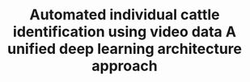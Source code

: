 ---
title: Automated individual cattle identification using video data  A unified deep learning architecture approach
collection: publications
permalink: /publications/Automated individual cattle identification using video data  A unified deep learning architecture approach
citation: Yongliang Qiao, Daobilige Su, He Kong, Salah Sukkarieh, Sabrina Lomax, Cameron Clark, Frontiers in Animal Science. 2021.
---
